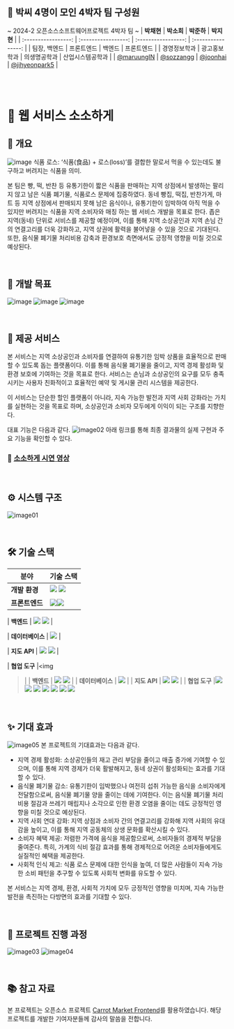 ## 👏 박씨 4명이 모인 4박자 팀 구성원 
~ 2024-2 오픈소스소프트웨어프로젝트 4박자 팀 ~
| **박채현**       | **박소희**       | **박준하**       | **박지현**       |
| :-----------------: | :-----------------: | :-----------------: | :----------------: |
| 팀장, 백엔드    |   프론트엔드    |  백엔드    |  프론트엔드  |
| 경영정보학과  | 광고홍보학과      | 의생명공학과    | 산업시스템공학과     |
| [@maruungIN](https://github.com/maruungIN) | [@sozzangg](https://github.com/sozzangg) | [@joonhai](https://github.com/joonhai) | [@jihyeonpark5](https://github.com/jihyeonpark5) |

<br><br>

# 🌱 웹 서비스 소소하게

## 📝 개요
![image](https://github.com/user-attachments/assets/2dce857a-988b-4aa2-8a86-e65bd9773dbc)
식품 로스: ‘식품(食品) + 로스(loss)’를 결합한 말로서 먹을 수 있는데도 불구하고 버려지는 식품을 의미.

본 팀은 빵, 떡, 반찬 등 유통기한이 짧은 식품을 판매하는 지역 상점에서 발생하는 팔리지 않고 남은 식품 폐기물, 식품로스 문제에 집중하였다.
동네 빵집, 떡집, 반찬가게, 마트 등 지역 상점에서 판매되지 못해 남은 음식이나, 유통기한이 임박하여 아직 먹을 수 있지만 버려지는 식품을 지역 소비자와 매칭 하는 웹 서비스 개발을 목표로 한다. 좁은 지역(동네) 단위로 서비스를 제공할 예정이며, 이를 통해 지역 소상공인과 지역 손님 간의 연결고리를 더욱 강화하고, 지역 상권에 활력을 불어넣을 수 있을 것으로 기대된다. 또한, 음식물 폐기물 처리비용 감축과 환경보호 측면에서도 긍정적 영향을 미칠 것으로 예상된다.

<br>

## 🎯 개발 목표
![image](https://github.com/user-attachments/assets/cf5737a9-e933-4faf-b1e4-7714f96d1c55)
![image](https://github.com/user-attachments/assets/0f591110-6155-48cd-b5f8-672088ecfa1a)
![image](https://github.com/user-attachments/assets/7ab4e31d-a9a8-4ecb-bf8f-93ab34758063)

<br>

## 🌟 제공 서비스
본 서비스는 지역 소상공인과 소비자를 연결하여 유통기한 임박 상품을 효율적으로 판매할 수 있도록 돕는 플랫폼이다. 이를 통해 음식물 폐기물을 줄이고, 지역 경제 활성화 및 환경 보호에 기여하는 것을 목표로 한다. 서비스는 손님과 소상공인의 요구를 모두 충족시키는 사용자 친화적이고 효율적인 예약 및 게시물 관리 시스템을 제공한다.

이 서비스는 단순한 할인 플랫폼이 아니라, 지속 가능한 발전과 지역 사회 강화라는 가치를 실현하는 것을 목표로 하며, 소상공인과 소비자 모두에게 이익이 되는 구조를 지향한다.

대표 기능은 다음과 같다.
![image02](https://github.com/user-attachments/assets/a9b96d72-bd9b-4e8e-8ed9-fec93059946a)
아래 링크를 통해 최종 결과물의 실제 구현과 주요 기능을 확인할 수 있다.
<br>
### 🔗 [소소하게 시연 영상](https://www.youtube.com/watch?v=vGHVYTkDSeA)
<br>

## ⚙️ 시스템 구조
![image01](https://github.com/user-attachments/assets/bbb3c19d-1435-45be-9d47-d50cc472bd04)

<br>

## 🛠 기술 스택

| **분야**      | **기술 스택**                                                                                                                                                                                                                                                                                                               |
|---------------|------------------------------------------------------------------------------------------------------------------------------------------------------------------------------------------------------------------------------------------------------------------------------------------------------------------------------------------|
| **개발 환경**  | <img src="https://img.shields.io/badge/Windows-0078D6?style=flat-square&logo=windows&logoColor=white"> <img src="https://img.shields.io/badge/VS%20Code-007ACC?style=flat-square&logo=visual-studio-code&logoColor=white"> |
| **프론트엔드**  | <img src="https://img.shields.io/badge/React-61DAFB?style=flat-square&logo=React&logoColor=blue"><img src="https://img.shields.io/badge/JavaScript-F7DF1E?style=flat-square&logo=JavaScript&logoColor=black"> |

| **백엔드** | <img src="https://img.shields.io/badge/Node.js-339933?style=flat-square&logo=Node.js&logoColor=white"> <img src="https://img.shields.io/badge/Express-000000?style=flat-square&logo=Express&logoColor=white"> |

| **데이터베이스** | <img src="https://img.shields.io/badge/MySQL-4479A1?style=flat-square&logo=mysql&logoColor=white"> |

| **지도 API** | <img src="https://img.shields.io/badge/KakaoMap-FFCD00?style=flat-square&logo=Kakao&logoColor=black"> <img src="https://img.shields.io/badge/NaverMap-03C75A?style=flat-square&logo=Naver&logoColor=white"> |

| **협업 도구** |<img 

>  |
| **백엔드**   | <img src="https://img.shields.io/badge/Node.js-339933?style=flat-square&logo=Node.js&logoColor=white"> <img src="https://img.shields.io/badge/Express-000000?style=flat-square&logo=Express&logoColor=white"> |
| **데이터베이스**  | <img src="https://img.shields.io/badge/MySQL-4479A1?style=flat-square&logo=mysql&logoColor=white">                                                                                                                                                                                                                         |
| **지도 API**  | <img src="https://img.shields.io/badge/KakaoMap-FFCD00?style=flat-square&logo=Kakao&logoColor=black"> <img src="https://img.shields.io/badge/NaverMap-03C75A?style=flat-square&logo=Naver&logoColor=white">                                                                                                        |
| **협업 도구**     |<img src="https://img.shields.io/badge/Discord-5865F2?style=flat-square&logo=discord&logoColor=white"> <img src="https://img.shields.io/badge/Slack-4A154B?style=flat-square&logo=slack&logoColor=white"> <img src="https://img.shields.io/badge/Notion-000000?style=flat-square&logo=notion&logoColor=white">   <img src="https://img.shields.io/badge/Git-F05032?style=flat-square&logo=git&logoColor=white"> <img src="https://img.shields.io/badge/Github-181717?style=flat-square&logo=github&logoColor=white"> <img src="https://img.shields.io/badge/Figma-F24E1E?style=flat-square&logo=figma&logoColor=white"> <img src="https://img.shields.io/badge/Google%20Cloud-4285F4?style=flat-square&logo=google-cloud&logoColor=white">

<br>

## ✨ 기대 효과
![image05](https://github.com/user-attachments/assets/0a0b40eb-298f-4dcd-b3ca-a01b88369d1b)
본 프로젝트의 기대효과는 다음과 같다.

- 지역 경제 활성화: 소상공인들의 재고 관리 부담을 줄이고 매출 증가에 기여할 수 있으며, 이를 통해 지역 경제가 더욱 활발해지고, 동네 상권이 활성화되는 효과를 기대할 수 있다.<br> 
- 음식물 폐기물 감소: 유통기한이 임박했으나 여전히 섭취 가능한 음식을 소비자에게 전달함으로써, 음식물 폐기물 양을 줄이는 데에 기여한다. 이는 음식물 폐기물 처리 비용 절감과 쓰레기 매립지나 소각으로 인한 환경 오염을 줄이는 데도 긍정적인 영향을 미칠 것으로 예상된다.<br>
- 지역 사회 연대 강화: 지역 상점과 소비자 간의 연결고리를 강화해 지역 사회의 유대감을 높이고, 이를 통해 지역 공동체의 상생 문화를 확산시킬 수 있다.<br>
- 소비자 혜택 제공: 저렴한 가격에 음식을 제공함으로써, 소비자들의 경제적 부담을 줄여준다. 특히, 가계의 식비 절감 효과를 통해 경제적으로 어려운 소비자들에게도 실질적인 혜택을 제공한다.<br>
- 사회적 인식 제고: 식품 로스 문제에 대한 인식을 높여, 더 많은 사람들이 지속 가능한 소비 패턴을 추구할 수 있도록 사회적 변화를 유도할 수 있다.

본 서비스는 지역 경제, 환경, 사회적 가치에 모두 긍정적인 영향을 미치며, 지속 가능한 발전을 촉진하는 다방면의 효과를 기대할 수 있다.

<br>

## 📅 프로젝트 진행 과정
![image03](https://github.com/user-attachments/assets/5904c923-c606-4cbe-a962-222ab112a2f7)
![image04](https://github.com/user-attachments/assets/49d9d5cb-dcc4-49a0-bb1b-b756a091c5d1)

<br>

## 📚 참고 자료
본 프로젝트는 오픈소스 프로젝트 [Carrot Market Frontend](https://github.com/carrotclone/carrotmarket-fe)를 활용하였습니다. 해당 프로젝트를 개발한 기여자분들께 감사의 말씀을 전합니다.
